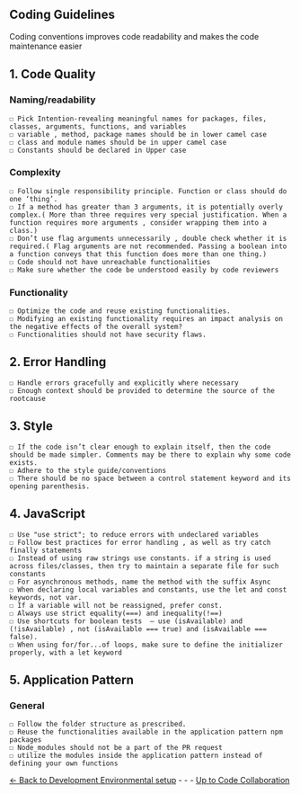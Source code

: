 ## Coding Guidelines
Coding conventions improves code readability and makes the code maintenance easier

## 1. Code Quality 
### Naming/readability
    ☐ Pick Intention-revealing meaningful names for packages, files, classes, arguments, functions, and variables
    ☐ variable , method, package names should be in lower camel case 
    ☐ class and module names should be in upper camel case
    ☐ Constants should be declared in Upper case
### Complexity
    ☐ Follow single responsibility principle. Function or class should do one ‘thing’. 
    ☐ If a method has greater than 3 arguments, it is potentially overly complex.( More than three requires very special justification. When a function requires more arguments , consider wrapping them into a class.)
    ☐ Don’t use flag arguments unnecessarily , double check whether it is required.( Flag arguments are not recommended. Passing a boolean into a function conveys that this function does more than one thing.)
    ☐ Code should not have unreachable functionalities
    ☐ Make sure whether the code be understood easily by code reviewers
### Functionality
    ☐ Optimize the code and reuse existing functionalities. 
    ☐ Modifying an existing functionality requires an impact analysis on the negative effects of the overall system?
    ☐ Functionalities should not have security flaws.

## 2. Error Handling
    ☐ Handle errors gracefully and explicitly where necessary
    ☐ Enough context should be provided to determine the source of the rootcause

## 3. Style
    ☐ If the code isn’t clear enough to explain itself, then the code should be made simpler. Comments may be there to explain why some code exists.
    ☐ Adhere to the style guide/conventions 
    ☐ There should be no space between a control statement keyword and its opening parenthesis.

## 4. JavaScript
    ☐ Use "use strict"; to reduce errors with undeclared variables
    ☐ Follow best practices for error handling , as well as try catch finally statements
    ☐ Instead of using raw strings use constants. if a string is used across files/classes, then try to maintain a separate file for such constants
    ☐ For asynchronous methods, name the method with the suffix Async
    ☐ When declaring local variables and constants, use the let and const keywords, not var.
    ☐ If a variable will not be reassigned, prefer const.
    ☐ Always use strict equality(===) and inequality(!==)
    ☐ Use shortcuts for boolean tests  — use (isAvailable) and (!isAvailable) , not (isAvailable === true) and (isAvailable === false).
    ☐ When using for/for...of loops, make sure to define the initializer properly, with a let keyword

## 5. Application Pattern
### General
    ☐ Follow the folder structure as prescribed.
    ☐ Reuse the functionalities available in the application pattern npm packages
    ☐ Node_modules should not be a part of the PR request
    ☐ utilize the modules inside the application pattern instead of defining your own functions


[<- Back to Development Environmental setup](DevelopmentEnvironmentalSetup.md) - - - [Up to Code Collaboration](CodeCollaboration.md) 

